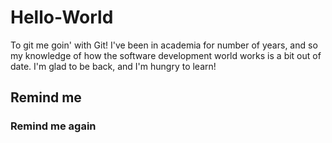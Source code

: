 # Hello-World
To git me goin' with Git! 
I've been in academia for number of years, and so my knowledge of how the software development world works is a bit out of date. I'm glad to be back, and I'm hungry to learn!
## Remind me
### Remind me again

